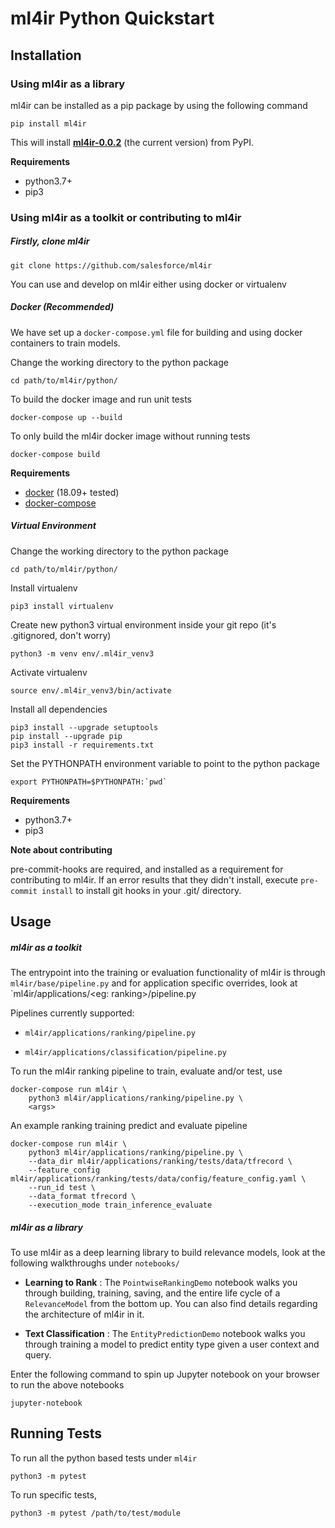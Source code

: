 # ml4ir Python Quickstart

## Installation

### Using ml4ir as a library

ml4ir can be installed as a pip package by using the following command

```
pip install ml4ir
```

This will install **[ml4ir-0.0.2](https://pypi.org/project/ml4ir/)** (the current version) from PyPI.

**Requirements**

* python3.7+
* pip3

### Using ml4ir as a toolkit or contributing to ml4ir

##### Firstly, clone ml4ir
```
git clone https://github.com/salesforce/ml4ir
```

You can use and develop on ml4ir either using docker or virtualenv

##### Docker (Recommended)
We have set up a `docker-compose.yml` file for building and using docker containers to train models.

Change the working directory to the python package
```
cd path/to/ml4ir/python/
```

To build the docker image and run unit tests
```
docker-compose up --build
```

To only build the ml4ir docker image without running tests
```
docker-compose build
```

**Requirements**

* [docker](https://www.docker.com/) (18.09+ tested)
* [docker-compose](https://docs.docker.com/compose/)

##### Virtual Environment

Change the working directory to the python package
```
cd path/to/ml4ir/python/
```

Install virtualenv
```
pip3 install virtualenv
```

Create new python3 virtual environment inside your git repo (it's .gitignored, don't worry)
```
python3 -m venv env/.ml4ir_venv3
```

Activate virtualenv
```
source env/.ml4ir_venv3/bin/activate
```

Install all dependencies
```
pip3 install --upgrade setuptools
pip install --upgrade pip
pip3 install -r requirements.txt
```

Set the PYTHONPATH environment variable to point to the python package
```
export PYTHONPATH=$PYTHONPATH:`pwd`
```

**Requirements**
* python3.7+
* pip3

**Note about contributing**

pre-commit-hooks are required, and installed as a requirement for contributing to ml4ir. 
If an error results that they didn't install, execute `pre-commit install` to install git hooks in your .git/ directory.

## Usage

##### ml4ir as a toolkit
The entrypoint into the training or evaluation functionality of ml4ir is through `ml4ir/base/pipeline.py` and for application specific overrides, look at `ml4ir/applications/<eg: ranking>/pipeline.py

Pipelines currently supported:

* `ml4ir/applications/ranking/pipeline.py`

* `ml4ir/applications/classification/pipeline.py`

To run the ml4ir ranking pipeline to train, evaluate and/or test, use
```
docker-compose run ml4ir \
    python3 ml4ir/applications/ranking/pipeline.py \
    <args>
```

An example ranking training predict and evaluate pipeline
```
docker-compose run ml4ir \
	python3 ml4ir/applications/ranking/pipeline.py \
	--data_dir ml4ir/applications/ranking/tests/data/tfrecord \
	--feature_config ml4ir/applications/ranking/tests/data/config/feature_config.yaml \
	--run_id test \
	--data_format tfrecord \
	--execution_mode train_inference_evaluate
```

##### ml4ir as a library

To use ml4ir as a deep learning library to build relevance models, look at the following walkthroughs under `notebooks/`

* **Learning to Rank** : The `PointwiseRankingDemo` notebook walks you through building, training, saving, and the entire life cycle of a `RelevanceModel` from the bottom up. You can also find details regarding the architecture of ml4ir in it.

* **Text Classification** : The `EntityPredictionDemo` notebook walks you through training a model to predict entity type given a user context and query.

Enter the following command to spin up Jupyter notebook on your browser to run the above notebooks
```
jupyter-notebook
```

## Running Tests
To run all the python based tests under `ml4ir`
```
python3 -m pytest
```

To run specific tests, 
```
python3 -m pytest /path/to/test/module
```
